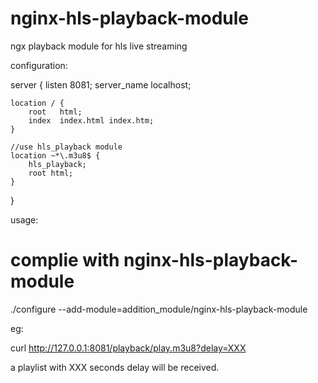 # nginx-hls-playback-module
ngx playback module for hls live streaming

configuration:

server {
    listen       8081;
    server_name  localhost;

    location / {
        root   html;
        index  index.html index.htm;
    }

    //use hls_playback module
    location ~*\.m3u8$ {
        hls_playback;
        root html;
    }
}

usage:
# complie with nginx-hls-playback-module
./configure --add-module=addition_module/nginx-hls-playback-module

eg:

curl http://127.0.0.1:8081/playback/play.m3u8?delay=XXX

a playlist with XXX seconds delay will be received.

